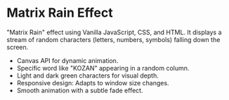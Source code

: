 # Matrix Rain Effect

"Matrix Rain" effect using Vanilla JavaScript, CSS, and HTML. It displays a stream of random characters (letters, numbers, symbols) falling down the screen.

- Canvas API for dynamic animation.
- Specific word like "KOZAN" appearing in a random column.
- Light and dark green characters for visual depth.
- Responsive design: Adapts to window size changes.
- Smooth animation with a subtle fade effect.




